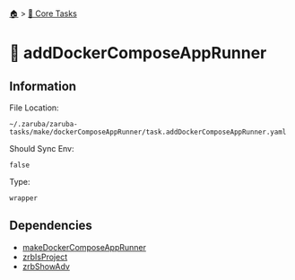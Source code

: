 <!--startTocHeader-->
[🏠](../README.md) > [🥝 Core Tasks](README.md)
# 🐳 addDockerComposeAppRunner
<!--endTocHeader-->

## Information

File Location:

    ~/.zaruba/zaruba-tasks/make/dockerComposeAppRunner/task.addDockerComposeAppRunner.yaml

Should Sync Env:

    false

Type:

    wrapper


## Dependencies

* [makeDockerComposeAppRunner](make-docker-compose-app-runner.md)
* [zrbIsProject](zrb-is-project.md)
* [zrbShowAdv](zrb-show-adv.md)